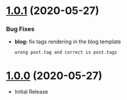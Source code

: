 <a name="1.0.1"></a>
# [1.0.1](https://github.com/flextype-themes/bootstrap-site) (2020-05-27)

### Bug Fixes

* **blog:** fix tags rendering in the blog template

    ```
    wrong post.tag and correct is post.tags
    ```

<a name="1.0.0"></a>
# [1.0.0](https://github.com/flextype-themes/bootstrap-site) (2020-05-27)
* Initial Release
